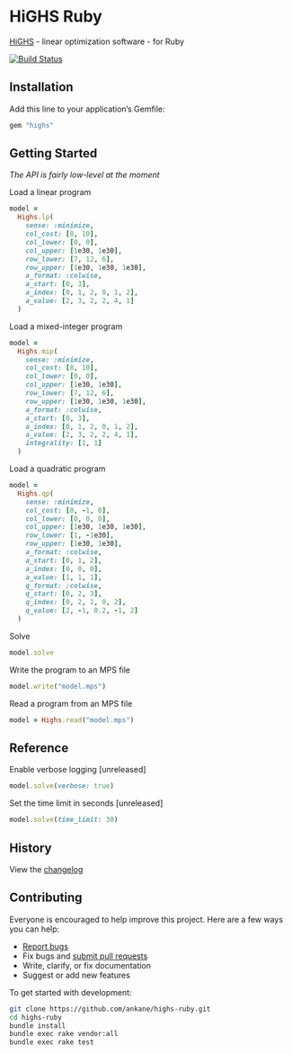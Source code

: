 # HiGHS Ruby

[HiGHS](https://www.maths.ed.ac.uk/hall/HiGHS/) - linear optimization software - for Ruby

[![Build Status](https://github.com/ankane/highs-ruby/workflows/build/badge.svg?branch=master)](https://github.com/ankane/highs-ruby/actions)

## Installation

Add this line to your application’s Gemfile:

```ruby
gem "highs"
```

## Getting Started

*The API is fairly low-level at the moment*

Load a linear program

```ruby
model =
  Highs.lp(
    sense: :minimize,
    col_cost: [8, 10],
    col_lower: [0, 0],
    col_upper: [1e30, 1e30],
    row_lower: [7, 12, 6],
    row_upper: [1e30, 1e30, 1e30],
    a_format: :colwise,
    a_start: [0, 3],
    a_index: [0, 1, 2, 0, 1, 2],
    a_value: [2, 3, 2, 2, 4, 1]
  )
```

Load a mixed-integer program

```ruby
model =
  Highs.mip(
    sense: :minimize,
    col_cost: [8, 10],
    col_lower: [0, 0],
    col_upper: [1e30, 1e30],
    row_lower: [7, 12, 6],
    row_upper: [1e30, 1e30, 1e30],
    a_format: :colwise,
    a_start: [0, 3],
    a_index: [0, 1, 2, 0, 1, 2],
    a_value: [2, 3, 2, 2, 4, 1],
    integrality: [1, 1]
  )
```

Load a quadratic program

```ruby
model =
  Highs.qp(
    sense: :minimize,
    col_cost: [0, -1, 0],
    col_lower: [0, 0, 0],
    col_upper: [1e30, 1e30, 1e30],
    row_lower: [1, -1e30],
    row_upper: [1e30, 1e30],
    a_format: :colwise,
    a_start: [0, 1, 2],
    a_index: [0, 0, 0],
    a_value: [1, 1, 1],
    q_format: :colwise,
    q_start: [0, 2, 3],
    q_index: [0, 2, 1, 0, 2],
    q_value: [2, -1, 0.2, -1, 2]
  )
```

Solve

```ruby
model.solve
```

Write the program to an MPS file

```ruby
model.write("model.mps")
```

Read a program from an MPS file

```ruby
model = Highs.read("model.mps")
```

## Reference

Enable verbose logging [unreleased]

```ruby
model.solve(verbose: true)
```

Set the time limit in seconds [unreleased]

```ruby
model.solve(time_limit: 30)
```

## History

View the [changelog](https://github.com/ankane/highs-ruby/blob/master/CHANGELOG.md)

## Contributing

Everyone is encouraged to help improve this project. Here are a few ways you can help:

- [Report bugs](https://github.com/ankane/highs-ruby/issues)
- Fix bugs and [submit pull requests](https://github.com/ankane/highs-ruby/pulls)
- Write, clarify, or fix documentation
- Suggest or add new features

To get started with development:

```sh
git clone https://github.com/ankane/highs-ruby.git
cd highs-ruby
bundle install
bundle exec rake vendor:all
bundle exec rake test
```
